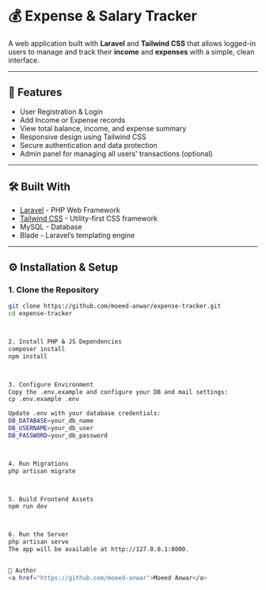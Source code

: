 # 💰 Expense & Salary Tracker

A web application built with **Laravel** and **Tailwind CSS** that allows logged-in users to manage and track their **income** and **expenses** with a simple, clean interface.

---

## 🚀 Features

- User Registration & Login
- Add Income or Expense records
- View total balance, income, and expense summary
- Responsive design using Tailwind CSS
- Secure authentication and data protection
- Admin panel for managing all users' transactions (optional)

---

## 🛠 Built With

- [Laravel](https://laravel.com/) - PHP Web Framework
- [Tailwind CSS](https://tailwindcss.com/) - Utility-first CSS framework
- MySQL - Database
- Blade - Laravel’s templating engine

---

## ⚙️ Installation & Setup

### 1. Clone the Repository

```bash
git clone https://github.com/moeed-anwar/expense-tracker.git
cd expense-tracker



2. Install PHP & JS Dependencies
composer install
npm install



3. Configure Environment
Copy the .env.example and configure your DB and mail settings:
cp .env.example .env

Update .env with your database credentials:
DB_DATABASE=your_db_name
DB_USERNAME=your_db_user
DB_PASSWORD=your_db_password



4. Run Migrations
php artisan migrate



5. Build Frontend Assets
npm run dev



6. Run the Server
php artisan serve
The app will be available at http://127.0.0.1:8000.


👤 Author
<a href="https://github.com/moeed-anwar">Moeed Anwar</a>
